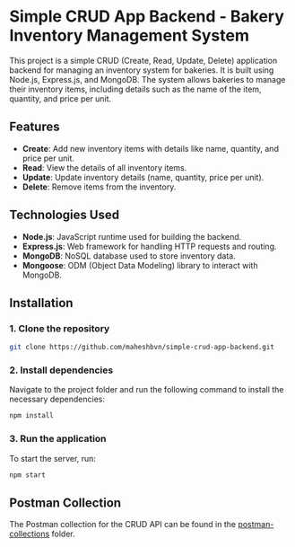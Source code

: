 # Simple CRUD App Backend - Bakery Inventory Management System

This project is a simple CRUD (Create, Read, Update, Delete) application backend for managing an inventory system for bakeries. It is built using Node.js, Express.js, and MongoDB. The system allows bakeries to manage their inventory items, including details such as the name of the item, quantity, and price per unit.

## Features

- **Create**: Add new inventory items with details like name, quantity, and price per unit.
- **Read**: View the details of all inventory items.
- **Update**: Update inventory details (name, quantity, price per unit).
- **Delete**: Remove items from the inventory.

## Technologies Used

- **Node.js**: JavaScript runtime used for building the backend.
- **Express.js**: Web framework for handling HTTP requests and routing.
- **MongoDB**: NoSQL database used to store inventory data.
- **Mongoose**: ODM (Object Data Modeling) library to interact with MongoDB.

## Installation

### 1. Clone the repository
```bash
git clone https://github.com/maheshbvn/simple-crud-app-backend.git
```

### 2. Install dependencies
Navigate to the project folder and run the following command to install the necessary dependencies:
```bash
npm install
```

### 3. Run the application
To start the server, run:

```bash
npm start
```

## Postman Collection

The Postman collection for the CRUD API can be found in the [postman-collections](postman-collections/crud-api-collection.json) folder.
